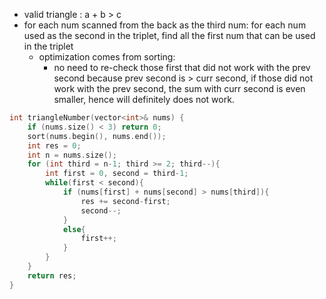 - valid triangle : a + b > c
- for each num scanned from the back as the third num: for each num used as the second in the triplet, find all the first num that can be used in the triplet 
    - optimization comes from sorting:
        - no need to re-check those first that did not work with the prev second because prev second is > curr second, if those did not work with the prev second, the sum with curr second is even smaller, hence will definitely does not work.
```cpp
int triangleNumber(vector<int>& nums) {
    if (nums.size() < 3) return 0;
    sort(nums.begin(), nums.end());
    int res = 0;
    int n = nums.size();
    for (int third = n-1; third >= 2; third--){
        int first = 0, second = third-1;
        while(first < second){
            if (nums[first] + nums[second] > nums[third]){
                res += second-first;
                second--;
            }
            else{ 
                first++;
            }
        }
    }
    return res;
}
```
